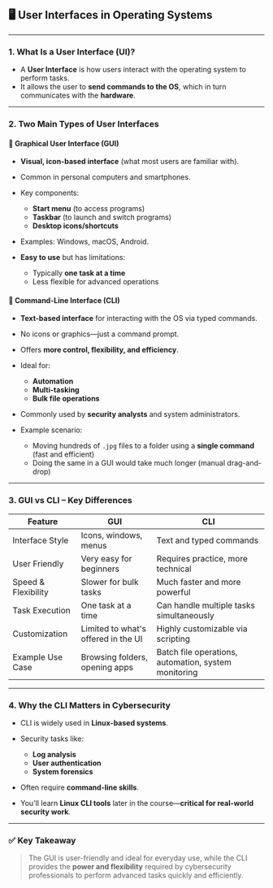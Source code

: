 ## 🖥️ **User Interfaces in Operating Systems**

---

### 1. **What Is a User Interface (UI)?**

* A **User Interface** is how users interact with the operating system to perform tasks.
* It allows the user to **send commands to the OS**, which in turn communicates with the **hardware**.

---

### 2. **Two Main Types of User Interfaces**

#### 🔹 Graphical User Interface (GUI)

* **Visual, icon-based interface** (what most users are familiar with).
* Common in personal computers and smartphones.
* Key components:

  * **Start menu** (to access programs)
  * **Taskbar** (to launch and switch programs)
  * **Desktop icons/shortcuts**
* Examples: Windows, macOS, Android.
* **Easy to use** but has limitations:

  * Typically **one task at a time**
  * Less flexible for advanced operations

#### 🔹 Command-Line Interface (CLI)

* **Text-based interface** for interacting with the OS via typed commands.
* No icons or graphics—just a command prompt.
* Offers **more control, flexibility, and efficiency**.
* Ideal for:

  * **Automation**
  * **Multi-tasking**
  * **Bulk file operations**
* Commonly used by **security analysts** and system administrators.
* Example scenario:

  * Moving hundreds of `.jpg` files to a folder using a **single command** (fast and efficient)
  * Doing the same in a GUI would take much longer (manual drag-and-drop)

---

### 3. **GUI vs CLI – Key Differences**

| Feature             | GUI                                 | CLI                                                  |
| ------------------- | ----------------------------------- | ---------------------------------------------------- |
| Interface Style     | Icons, windows, menus               | Text and typed commands                              |
| User Friendly       | Very easy for beginners             | Requires practice, more technical                    |
| Speed & Flexibility | Slower for bulk tasks               | Much faster and more powerful                        |
| Task Execution      | One task at a time                  | Can handle multiple tasks simultaneously             |
| Customization       | Limited to what's offered in the UI | Highly customizable via scripting                    |
| Example Use Case    | Browsing folders, opening apps      | Batch file operations, automation, system monitoring |

---

### 4. **Why the CLI Matters in Cybersecurity**

* CLI is widely used in **Linux-based systems**.
* Security tasks like:

  * **Log analysis**
  * **User authentication**
  * **System forensics**
* Often require **command-line skills**.
* You'll learn **Linux CLI tools** later in the course—**critical for real-world security work**.

---

### ✅ **Key Takeaway**

> The GUI is user-friendly and ideal for everyday use, while the CLI provides the **power and flexibility** required by cybersecurity professionals to perform advanced tasks quickly and efficiently.
